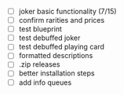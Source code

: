 -   [ ] joker basic functionality (7/15)
-   [ ] confirm rarities and prices
-   [ ] test blueprint
-   [ ] test debuffed joker
-   [ ] test debuffed playing card
-   [ ] formatted descriptions
-   [ ] .zip releases
-   [ ] better installation steps
-   [ ] add info queues
